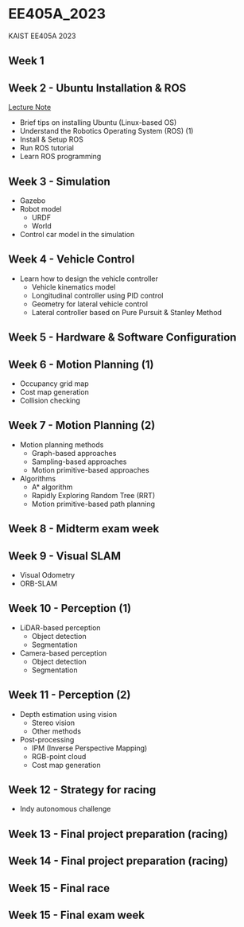 # EE405A_2023
KAIST EE405A 2023

## Week 1

## Week 2 - Ubuntu Installation & ROS
[Lecture Note](Week2/Materials/test_package) 
- Brief tips on installing Ubuntu (Linux-based OS)
- Understand the Robotics Operating System (ROS) (1)
- Install & Setup ROS
- Run ROS tutorial
- Learn ROS programming

## Week 3 - Simulation
<!-- [Lecture Note Week3](https://www.dropbox.com/s/e9p2nmgp4t0f6lj/%5BEE405%5D%20Robotics%20Operating%20System%20%28ROS%29_1.pdf?dl=0) -->
- Gazebo
- Robot model
  - URDF
  - World
- Control car model in the simulation
  
## Week 4 - Vehicle Control
<!-- [Lecture Note Week4](https://www.dropbox.com/s/05o76sm8lu2nwb5/%5BEE405A%5D%20Vehicle_Control.pdf?dl=0) -->

- Learn how to design the vehicle controller
    - Vehicle kinematics model
    - Longitudinal controller using PID control
    - Geometry for lateral vehicle control
    - Lateral controller based on Pure Pursuit & Stanley Method

## Week 5 - Hardware & Software Configuration
<!-- - [Hardware configuration](https://www.dropbox.com/s/sju9q2fn8crvdl6/%5BEE405A%202022%5D%20Hardware_Configuration_for_RC_Car_Platform.pdf?dl=0)
    - Hardware architecture
    - Electronics
    - Chassis -->

## Week 6 - Motion Planning (1)
<!-- [Lecture Note Week6](https://www.dropbox.com/s/yi5amtnppyxztj5/%5BEE405A%5D%20Mapping%26Localization.pdf?dl=0) -->
- Occupancy grid map
- Cost map generation
- Collision checking

## Week 7 - Motion Planning (2)
<!-- [Lecture Note Week7](https://www.dropbox.com/s/7sghehdu4p768gt/%5BEE405%5D%20Gazebo.pdf?dl=0) -->
- Motion planning methods
  - Graph-based approaches
  - Sampling-based approaches
  - Motion primitive-based approaches
- Algorithms
  - A* algorithm
  - Rapidly Exploring Random Tree (RRT)
  - Motion primitive-based path planning

## Week 8 - Midterm exam week
 
## Week 9 - Visual SLAM
<!-- [Lecture Note Week9](https://www.dropbox.com/s/7sghehdu4p768gt/%5BEE405%5D%20Gazebo.pdf?dl=0) -->
- Visual Odometry
- ORB-SLAM
 
## Week 10 - Perception (1)
<!-- [Lecture Note Week10](https://www.dropbox.com/s/7sghehdu4p768gt/%5BEE405%5D%20Gazebo.pdf?dl=0) -->
- LiDAR-based perception
    - Object detection
    - Segmentation
- Camera-based perception
    - Object detection
    - Segmentation
 
## Week 11 - Perception (2)
<!-- [Lecture Note Week11](https://www.dropbox.com/s/7sghehdu4p768gt/%5BEE405%5D%20Gazebo.pdf?dl=0) -->
- Depth estimation using vision
    - Stereo vision
    - Other methods
- Post-processing
    - IPM (Inverse Perspective Mapping)
    - RGB-point cloud
    - Cost map generation
 
## Week 12 - Strategy for racing
<!-- [Lecture Note Week12](https://www.dropbox.com/s/7sghehdu4p768gt/%5BEE405%5D%20Gazebo.pdf?dl=0) -->
- Indy autonomous challenge

## Week 13 - Final project preparation (racing)

## Week 14 - Final project preparation (racing)

## Week 15 - Final race

## Week 15 - Final exam week
